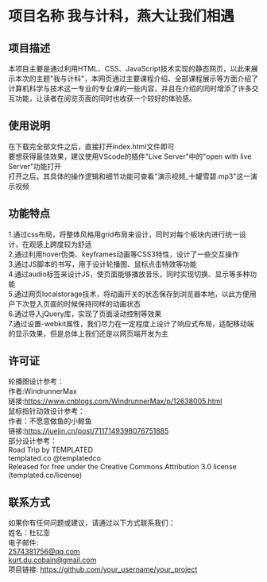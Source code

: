 # 项目名称 我与计科，燕大让我们相遇

## 项目描述
本项目主要是通过利用HTML、CSS、JavaScript技术实现的静态网页，以此来展示本次的主题"我与计科"，本网页通过主要课程介绍、全部课程展示等方面介绍了计算机科学与技术这一专业的专业课的一些内容，并且在介绍的同时增添了许多交互功能，让读者在阅览页面的同时也收获一个较好的体验感。

## 使用说明
在下载完全部文件之后，直接打开index.html文件即可
\
要想获得最佳效果，建议使用VScode的插件"Live Server"中的"open with live Server"功能打开
\
打开之后，其具体的操作逻辑和细节功能可查看"演示视频_十罐雪碧.mp3"这一演示视频


## 功能特点
1.通过css布局，将整体风格用grid布局来设计，同时对每个板块内进行统一设计，在观感上跨度较为舒适
\
2.通过利用hover伪类、keyframes动画等CSS3特性，设计了一些交互操作
\
3.通过JS脚本的书写，用于设计轮播图、鼠标点击特效等功能
\
4.通过audio标签来设计JS，使页面能够播放音乐，同时实现切换、显示等多种功能
\
5.通过网页localstorage技术，将动画开关的状态保存到浏览器本地，以此方便用户下次登入页面的时候保持同样的动画状态
\
6.通过导入jQuery库，实现了页面滚动控制等效果
\
7.通过设置-webkit属性，我们尽力在一定程度上设计了响应式布局，适配移动端的显示效果，但是总体上我们还是以网页端开发为主
## 许可证
轮播图设计参考：
\
作者:WindrunnerMax
\
链接:https://www.cnblogs.com/WindrunnerMax/p/12638005.html
\
鼠标指针动效设计参考：
\
作者：不愿意做鱼的小鲸鱼
\
链接:https://juejin.cn/post/7117149398076751885
\
部分设计参考：
\
Road Trip by TEMPLATED
\
templated.co @templatedco
\
Released for free under the Creative Commons Attribution 3.0 license (templated.co/license)
## 联系方式
如果你有任何问题或建议，请通过以下方式联系我们：
\
姓名：杜钇澎
\
电子邮件:
\
2574381756@qq.com
\
        kurt.du.cobain@gmail.com
\
项目链接: https://github.com/your_username/your_project


